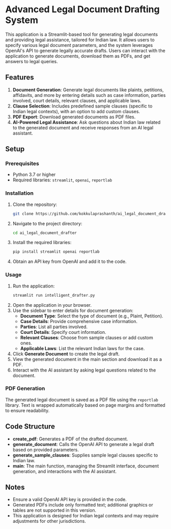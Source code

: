 
# Advanced Legal Document Drafting System

This application is a Streamlit-based tool for generating legal documents and providing legal assistance, tailored for Indian law. It allows users to specify various legal document parameters, and the system leverages OpenAI's API to generate legally accurate drafts. Users can interact with the application to generate documents, download them as PDFs, and get answers to legal queries.

## Features

1. **Document Generation**: Generate legal documents like plaints, petitions, affidavits, and more by entering details such as case information, parties involved, court details, relevant clauses, and applicable laws.
2. **Clause Selection**: Includes predefined sample clauses (specific to Indian legal contexts), with an option to add custom clauses.
3. **PDF Export**: Download generated documents as PDF files.
4. **AI-Powered Legal Assistance**: Ask questions about Indian law related to the generated document and receive responses from an AI legal assistant.

## Setup

### Prerequisites

- Python 3.7 or higher
- Required libraries: `streamlit`, `openai`, `reportlab`

### Installation

1. Clone the repository:
   ```bash
   git clone https://github.com/kokkulaprashanth/ai_legal_document_drafter.git
   ```
2. Navigate to the project directory:
   ```bash
   cd ai_legal_document_drafter
   ```
3. Install the required libraries:
   ```bash
   pip install streamlit openai reportlab
   ```
4. Obtain an API key from OpenAI and add it to the code.

### Usage

1. Run the application:
   ```bash
   streamlit run intelligent_drafter.py
   ```
2. Open the application in your browser.
3. Use the sidebar to enter details for document generation:
   - **Document Type**: Select the type of document (e.g., Plaint, Petition).
   - **Case Details**: Provide comprehensive case information.
   - **Parties**: List all parties involved.
   - **Court Details**: Specify court information.
   - **Relevant Clauses**: Choose from sample clauses or add custom ones.
   - **Applicable Laws**: List the relevant Indian laws for the case.
4. Click **Generate Document** to create the legal draft.
5. View the generated document in the main section and download it as a PDF.
6. Interact with the AI assistant by asking legal questions related to the document.

### PDF Generation

The generated legal document is saved as a PDF file using the `reportlab` library. Text is wrapped automatically based on page margins and formatted to ensure readability.

## Code Structure

- **create_pdf**: Generates a PDF of the drafted document.
- **generate_document**: Calls the OpenAI API to generate a legal draft based on provided parameters.
- **generate_sample_clauses**: Supplies sample legal clauses specific to Indian law.
- **main**: The main function, managing the Streamlit interface, document generation, and interactions with the AI assistant.

## Notes

- Ensure a valid OpenAI API key is provided in the code.
- Generated PDFs include only formatted text; additional graphics or tables are not supported in this version.
- This application is designed for Indian legal contexts and may require adjustments for other jurisdictions.

